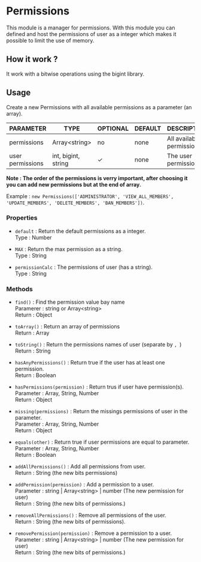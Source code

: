 # Permissions

This module is a manager for permissions. With this module you can defined and host the permissions of user as a integer which makes it possible to limit the use of memory.

## How it work ?

It work with a bitwise operations using the bigint library.

## Usage

Create a new Permissions with all available permissions as a parameter (an array).

|     PARAMETER    |      TYPE      |  OPTIONAL | DEFAULT | DESCRIPTION |
|------------------|----------------|-----------|---------|-------------|
|    permissions   | Array\<string> |    no     |   none  | All available permissions |
| user permissions | int, bigint, string |    ✓     |   none  | The user permissions |

**Note : The order of the permissions is verry important, after choosing it you can add new permissions but at the end of array.**

Example : `new Permissions(['ADMINISTRATOR', 'VIEW_ALL_MEMBERS', 'UPDATE_MEMBERS', 'DELETE_MEMBERS', 'BAN_MEMBERS'])`.

### Properties

- `default` : Return the default permissions as a integer.  
Type : Number  
  
- `MAX` : Return the max permission as a string.  
Type : String  
  
- `permissionCalc` : The permissions of user (has a string).  
Type : String  
  
### Methods
  
- `find()` : Find the permission value bay name  
Paramerer : string or Array\<string>  
Return : Object  

- `toArray()` : Return an array of permissions  
Return : Array

- `toString()` : Return the permissions names of user (separate by `, `)  
Return : String  

- `hasAnyPermissions()` : Return true if the user has at least one permission.  
Return : Boolean  
  
- `hasPermissions(permission)` : Return trus if user have permission(s).  
Parameter : Array, String, Number  
Return : Object  
  
- `missing(permissions)` : Return the missings permissions of user in the parameter.  
Parameter : Array, String, Number  
Return : Object  
  
- `equals(other)` : Return true if user permissions are equal to parameter.  
Parameter : Array, String, Number  
Return : Boolean  
  
- `addAllPermissions()` : Add all permissions from user.  
Return : String (the new bits permissions)  
  
- `addPermission(permission)` : Add a permission to a user.  
Parameter : string | Array\<string> | number (The new permission for user)  
Return : String (the new bits of permissions.)  
  
- `removeAllPermissions()` : Remove all permissions of the user.  
Return : String (the new bits of permissions).  
  
- `removePermission(permission)` : Remove a permission to a user.  
Parameter : string | Array\<string> | number (The new permission for user)  
Return : String (the new bits of permissions.)  
